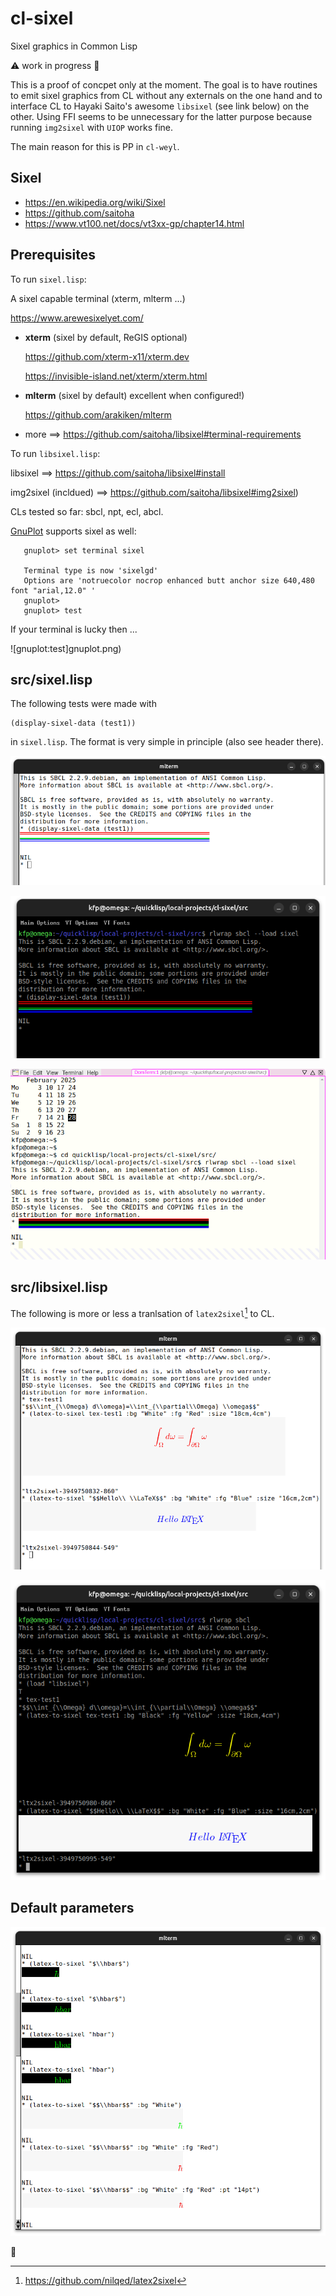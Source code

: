 # cl-sixel
Sixel graphics in Common Lisp

:warning: work in progress :construction:

This is a proof of concpet only at the moment. The goal is to have routines
to emit sixel graphics from CL without any externals on the one hand and
to interface CL to Hayaki Saito's awesome `libsixel` (see link below) on the
other. Using FFI seems to be unnecessary for the latter purpose because 
running `img2sixel` with `UIOP` works fine.

The main reason for this is PP in  `cl-weyl`. 


## Sixel

* https://en.wikipedia.org/wiki/Sixel
* https://github.com/saitoha
* https://www.vt100.net/docs/vt3xx-gp/chapter14.html


## Prerequisites

To run `sixel.lisp`:

A sixel capable terminal (xterm, mlterm ...)
  
  https://www.arewesixelyet.com/

  * **xterm** (sixel by default, ReGIS optional)

      https://github.com/xterm-x11/xterm.dev
    
      https://invisible-island.net/xterm/xterm.html
    
  * **mlterm** (sixel by default) excellent when configured!)

    https://github.com/arakiken/mlterm

  * more ==> https://github.com/saitoha/libsixel#terminal-requirements

To run `libsixel.lisp`:

libsixel ==> https://github.com/saitoha/libsixel#install

img2sixel (incldued) ==> https://github.com/saitoha/libsixel#img2sixel)

CLs tested so far: sbcl, npt, ecl, abcl.

[GnuPlot](http://www.gnuplot.info/) supports sixel as well:

```
   gnuplot> set terminal sixel

   Terminal type is now 'sixelgd'
   Options are 'notruecolor nocrop enhanced butt anchor size 640,480 font "arial,12.0" '
   gnuplot>
   gnuplot> test
```
 
If your terminal is lucky then ...

![gnuplot:test]gnuplot.png)



## src/sixel.lisp
The following tests were made with

    (display-sixel-data (test1))
    
in `sixel.lisp`. The format is very simple in principle (also see header there).


![mlterm1](docs/sixel-mlterm.png)

![xterm1](docs/sixel-xterm.png)

![domterm1](docs/sixel-domterm.png)


## src/libsixel.lisp

The following is more or less a tranlsation of `latex2sixel`[^1] to CL.

![mlterm2](docs/sixel-mlterm2.png)

![xterm2](docs/sixel-xterm2.png)


## Default parameters

![mlterm3](docs/sixel-mlterm3.png)



[^1]:https://github.com/nilqed/latex2sixel

:date:

